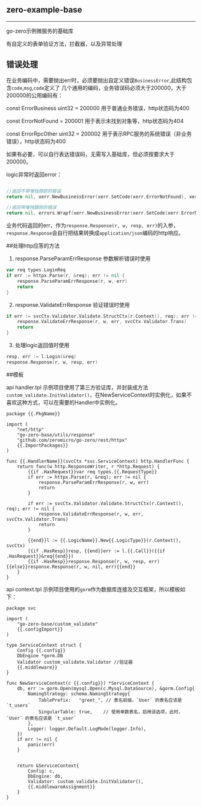 
## zero-example-base

-------

go-zero示例微服务的基础库

有自定义的表单验证方法，拦截器，以及异常处理

## 错误处理

在业务编码中，需要抛出err时，必须要抛出自定义错误`BusinessError`,此结构包含`code`,`msg`,`code`定义了
几个通用的编码，业务错误码必须大于200000，大于200000的公用编码有：

const ErrorBusiness uint32 = 200000     用于普通业务错误，http状态码为400

const ErrorNotFound = 200001            用于表示未找到对象等，http状态码为404

const ErrorRpcOther uint32 = 200002     用于表示RPC服务的系统错误（非业务错误），http状态码为400


如果有必要，可以自行表达错误码，无需写入基础库，但必须按要求大于200000。

logic异常时返回error：
```go

//返回不带堆栈跟踪的错误
return nil, xerr.NewBusinessError(xerr.SetCode(xerr.ErrorNotFound), xerr.SetMsg("订单不存在"))

//返回带堆栈跟踪的错误
return nil, errors.Wrapf(xerr.NewBusinessError(xerr.SetCode(xerr.ErrorNotFound), xerr.SetMsg("订单不存在")), "在查询订单数据库时错误 %+v", err)

```

业务代码返回的err，作为`response.Response(r, w, resp, err)`的入参，`response.Response`会自行把结果转换成`application/json`编码的http响应。

##处理http应答的方法
1. response.ParseParamErrResponse 参数解析错误时使用

```go
var req types.LoginReq
if err := httpx.Parse(r, &req); err != nil {
    response.ParseParamErrResponse(r, w, err)
    return
}
```
2. response.ValidateErrResponse 验证错误时使用
```go
if err := svcCtx.Validator.Validate.StructCtx(r.Context(), req); err != nil {
    response.ValidateErrResponse(r, w, err, svcCtx.Validator.Trans)
    return
}
```
3. 处理logic返回值时使用
```go
resp, err := l.Login(&req)
response.Response(r, w, resp, err)
```

##模板 

api handler.tpl
示例项目使用了第三方验证库，并封装成方法`custom_validate.InitValidator()`，在NewServiceContext时实例化，如果不喜欢这种方式，可以在需要的Handler中实例化。
```
package {{.PkgName}}

import (
	"net/http"
    "go-zero-base/utils/response"
	"github.com/zeromicro/go-zero/rest/httpx"
	{{.ImportPackages}}
)

func {{.HandlerName}}(svcCtx *svc.ServiceContext) http.HandlerFunc {
	return func(w http.ResponseWriter, r *http.Request) {
		{{if .HasRequest}}var req types.{{.RequestType}}
		if err := httpx.Parse(r, &req); err != nil {
		    response.ParseParamErrResponse(r, w, err)
			return
		}

		if err := svcCtx.Validator.Validate.StructCtx(r.Context(), req); err != nil {
            response.ValidateErrResponse(r, w, err, svcCtx.Validator.Trans)
            return
        }

		{{end}}l := {{.LogicName}}.New{{.LogicType}}(r.Context(), svcCtx)
		{{if .HasResp}}resp, {{end}}err := l.{{.Call}}({{if .HasRequest}}&req{{end}})
		{{if .HasResp}}response.Response(r, w, resp, err){{else}}response.Response(r, w, nil, err){{end}}
	}
}
```

api context.tpl
示例项目使用的`gorm`作为数据库连接及交互框架，所以模板如下：
```
package svc

import (
    "go-zero-base/custom_validate"
	{{.configImport}}
)

type ServiceContext struct {
	Config {{.config}}
	DbEngine *gorm.DB
	Validator custom_validate.Validator //验证器
	{{.middleware}}
}

func NewServiceContext(c {{.config}}) *ServiceContext {
    db, err := gorm.Open(mysql.Open(c.Mysql.DataSource), &gorm.Config{
        NamingStrategy: schema.NamingStrategy{
            TablePrefix:   "greet_", // 表名前缀，`User` 的表名应该是 `t_users`
            SingularTable: true,    // 使用单数表名，启用该选项，此时，`User` 的表名应该是 `t_user`
        },
        Logger: logger.Default.LogMode(logger.Info),
    })
    if err != nil {
        panic(err)
    }


	return &ServiceContext{
		Config: c,
		DbEngine: db,
		Validator: custom_validate.InitValidator(),
		{{.middlewareAssignment}}
	}
}

```
